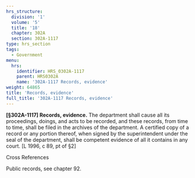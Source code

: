 ```yaml
---
hrs_structure:
  division: '1'
  volume: '5'
  title: '18'
  chapter: 302A
  section: 302A-1117
type: hrs_section
tags:
  - Government
menu:
  hrs:
    identifier: HRS_0302A-1117
    parent: HRS0302A
    name: '302A-1117 Records, evidence'
weight: 64865
title: 'Records, evidence'
full_title: '302A-1117 Records, evidence'
---
```

**[§302A-1117] Records, evidence.** The department shall cause all its proceedings, doings, and acts to be recorded, and these records, from time to time, shall be filed in the archives of the department. A certified copy of a record or any portion thereof, when signed by the superintendent under the seal of the department, shall be competent evidence of all it contains in any court. [L 1996, c 89, pt of §2]

Cross References

Public records, see chapter 92.